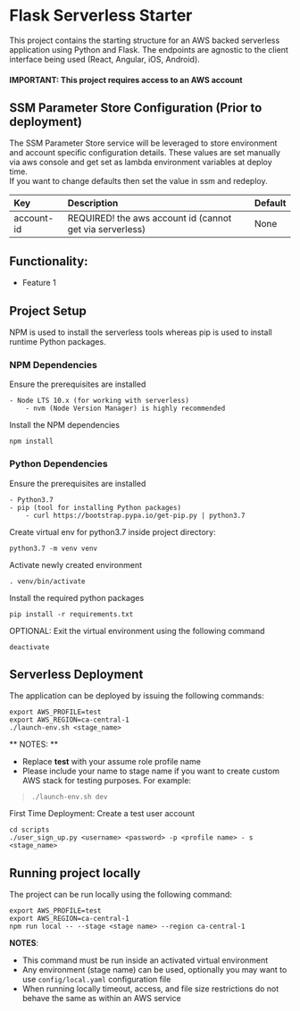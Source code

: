 # Flask Serverless Starter #

This project contains the starting structure for an AWS backed serverless application using
Python and Flask.  The endpoints are agnostic to the client interface being used (React, Angular, iOS, Android).

#### IMPORTANT: This project requires access to an AWS account ####

## SSM Parameter Store Configuration (Prior to deployment) ##
The SSM Parameter Store service will be leveraged to store environment and account specific configuration details.
These values are set manually via aws console and get set as lambda environment variables at deploy time.  
If you want to change defaults then set the value in ssm and redeploy.

| Key | Description | Default |
| :--- | :--- | :--- |
| account-id | REQUIRED! the aws account id (cannot get via serverless) | None |

## Functionality: ##

* Feature 1

## Project Setup ##
 
NPM is used to install the serverless tools whereas pip is used to install runtime Python packages.

### NPM Dependencies ###

Ensure the prerequisites are installed
```
- Node LTS 10.x (for working with serverless)
    - nvm (Node Version Manager) is highly recommended 
```

Install the NPM dependencies
```
npm install
```

### Python Dependencies ###

Ensure the prerequisites are installed
```
- Python3.7
- pip (tool for installing Python packages)
    - curl https://bootstrap.pypa.io/get-pip.py | python3.7
```

Create virtual env for python3.7 inside project directory:
```
python3.7 -m venv venv 
```

Activate newly created environment
```
. venv/bin/activate
```

Install the required python packages
```
pip install -r requirements.txt
```

OPTIONAL: Exit the virtual environment using the following command
```
deactivate
```

## Serverless Deployment ##

The application can be deployed by issuing the following commands:
```
export AWS_PROFILE=test
export AWS_REGION=ca-central-1
./launch-env.sh <stage_name>
```

** NOTES: **

* Replace **test** with your assume role profile name
* Please include your name to stage name if you want to create custom AWS stack for testing purposes.  For example:
> ```
> ./launch-env.sh dev
> ```

First Time Deployment: Create a test user account
```
cd scripts
./user_sign_up.py <username> <password> -p <profile name> - s <stage_name>
```

## Running project locally ##

The project can be run locally using the following command:
```
export AWS_PROFILE=test
export AWS_REGION=ca-central-1
npm run local -- --stage <stage name> --region ca-central-1
```

**NOTES**:

* This command must be run inside an activated virtual environment
* Any environment (stage name) can be used, optionally you may want to use `config/local.yaml` configuration file
* When running locally timeout, access, and file size restrictions do not behave the same as within an AWS service
